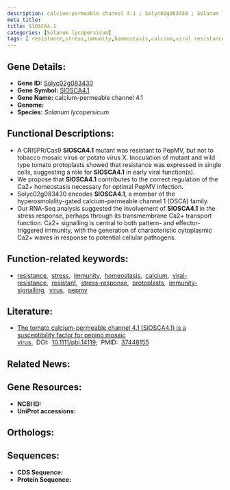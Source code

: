 ```yaml
---
description: calcium-permeable channel 4.1 ; Solyc02g083430 ; Solanum lycopersicum
meta_title:
title: SlOSCA4.1
categories: [Solanum lycopersicum]
tags: [ resistance,stress,immunity,homeostasis,calcium,viral resistance,resistant,stress response,protoplasts,immunity signalling,virus,pepmv ]
---
```


## Gene Details:
- **Gene ID:** [Solyc02g083430]()
- **Gene Symbol:** <u>SlOSCA4.1</u>
- **Gene Name:** calcium-permeable channel 4.1
- **Genome:** []()
- **Species:** *Solanum lycopersicum*

## Functional Descriptions:
   - A CRISPR/Cas9 **SlOSCA4.1** mutant was resistant to PepMV, but not to tobacco mosaic virus or potato virus X. Inoculation of mutant and wild type tomato protoplasts showed that resistance was expressed in single cells, suggesting a role for **SlOSCA4.1** in early viral function(s).
   - We propose that **SlOSCA4.1** contributes to the correct regulation of the Ca2+ homeostasis necessary for optimal PepMV infection.
   - Solyc02g083430 encodes **SlOSCA4.1**, a member of the hyperosmolality-gated calcium-permeable channel 1 (OSCA) family.
   - Our RNA-Seq analysis suggested the involvement of **SlOSCA4.1** in the stress response, perhaps through its transmembrane Ca2+ transport function. Ca2+ signalling is central to both pattern- and effector-triggered immunity, with the generation of characteristic cytoplasmic Ca2+ waves in response to potential cellular pathogens.

## Function-related keywords:
   - [resistance](/tags/resistance/),&nbsp;&nbsp;[stress](/tags/stress/),&nbsp;&nbsp;[immunity](/tags/immunity/),&nbsp;&nbsp;[homeostasis](/tags/homeostasis/),&nbsp;&nbsp;[calcium](/tags/calcium/),&nbsp;&nbsp;[viral-resistance](/tags/viral-resistance/),&nbsp;&nbsp;[resistant](/tags/resistant/),&nbsp;&nbsp;[stress-response](/tags/stress-response/),&nbsp;&nbsp;[protoplasts](/tags/protoplasts/),&nbsp;&nbsp;[immunity-signalling](/tags/immunity-signalling/),&nbsp;&nbsp;[virus](/tags/virus/),&nbsp;&nbsp;[pepmv](/tags/pepmv/)

## Literature:
   - [The tomato calcium-permeable channel 4.1 (SlOSCA4.1) is a susceptibility factor for pepino mosaic virus.](https://doi.org/10.1111/pbi.14119)&nbsp;&nbsp;DOI:&nbsp;&nbsp;[10.1111/pbi.14119](https://doi.org/10.1111/pbi.14119);&nbsp;&nbsp;PMID:&nbsp;&nbsp;[37448155](https://pubmed.ncbi.nlm.nih.gov/37448155/)

## Related News:

## Gene Resources:
- **NCBI ID:**  [](https://www.ncbi.nlm.nih.gov/gene/?term=)
- **UniProt accessions:**  [](https://www.uniprot.org/uniprotkb//entry)

## Orthologs:

## Sequences:
- **CDS Sequence:**
- **Protein Sequence:**
